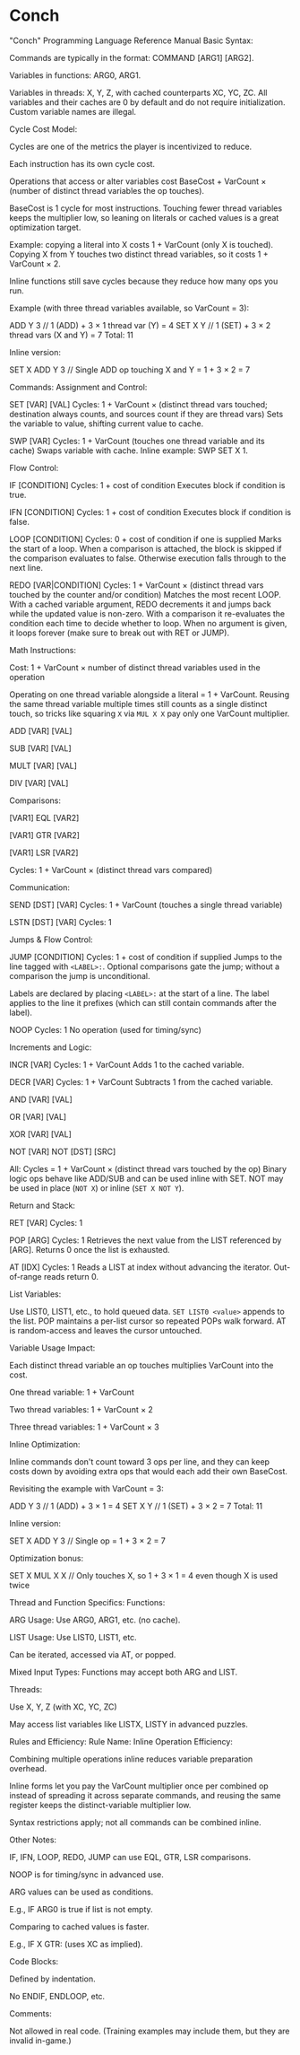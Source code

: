 # Conch
"Conch" Programming Language Reference Manual
Basic Syntax:

Commands are typically in the format: COMMAND [ARG1] [ARG2].

Variables in functions: ARG0, ARG1.

Variables in threads: X, Y, Z, with cached counterparts XC, YC, ZC. All variables and their caches are 0 by default and do not require initialization. Custom variable names are illegal.

Cycle Cost Model:

Cycles are one of the metrics the player is incentivized to reduce.

Each instruction has its own cycle cost.

Operations that access or alter variables cost BaseCost + VarCount × (number of distinct thread variables the op touches).

BaseCost is 1 cycle for most instructions. Touching fewer thread variables keeps the multiplier low, so leaning on literals or cached values is a great optimization target.

Example: copying a literal into X costs 1 + VarCount (only X is touched). Copying X from Y touches two distinct thread variables, so it costs 1 + VarCount × 2.

Inline functions still save cycles because they reduce how many ops you run.

Example (with three thread variables available, so VarCount = 3):

ADD Y 3          // 1 (ADD) + 3 × 1 thread var (Y) = 4
SET X Y          // 1 (SET) + 3 × 2 thread vars (X and Y) = 7
Total: 11

Inline version:

SET X ADD Y 3    // Single ADD op touching X and Y = 1 + 3 × 2 = 7

Commands:
Assignment and Control:

SET [VAR] [VAL]
Cycles: 1 + VarCount × (distinct thread vars touched; destination always counts, and sources count if they are thread vars)
Sets the variable to value, shifting current value to cache.

SWP [VAR]
Cycles: 1 + VarCount (touches one thread variable and its cache)
Swaps variable with cache.
Inline example: SWP SET X 1.

Flow Control:

IF [CONDITION]
Cycles: 1 + cost of condition
Executes block if condition is true.

IFN [CONDITION]
Cycles: 1 + cost of condition
Executes block if condition is false.

LOOP [CONDITION]
Cycles: 0 + cost of condition if one is supplied
Marks the start of a loop. When a comparison is attached, the block is skipped if the comparison evaluates to false. Otherwise execution falls through to the next line.

REDO [VAR|CONDITION]
Cycles: 1 + VarCount × (distinct thread vars touched by the counter and/or condition)
Matches the most recent LOOP. With a cached variable argument, REDO decrements it and jumps back while the updated value is non-zero. With a comparison it re-evaluates the condition each time to decide whether to loop. When no argument is given, it loops forever (make sure to break out with RET or JUMP).

Math Instructions:

Cost: 1 + VarCount × number of distinct thread variables used in the operation

Operating on one thread variable alongside a literal = 1 + VarCount.
Reusing the same thread variable multiple times still counts as a single distinct touch, so tricks like squaring `X` via `MUL X X` pay only one VarCount multiplier.

ADD [VAR] [VAL]

SUB [VAR] [VAL]

MULT [VAR] [VAL]

DIV [VAR] [VAL]

Comparisons:

[VAR1] EQL [VAR2]

[VAR1] GTR [VAR2]

[VAR1] LSR [VAR2]

Cycles: 1 + VarCount × (distinct thread vars compared)

Communication:

SEND [DST] [VAR]
Cycles: 1 + VarCount (touches a single thread variable)

LSTN [DST] [VAR]
Cycles: 1

Jumps & Flow Control:

JUMP <LABEL> [CONDITION]
Cycles: 1 + cost of condition if supplied
Jumps to the line tagged with `<LABEL>:`. Optional comparisons gate the jump; without a comparison the jump is unconditional.

Labels are declared by placing `<LABEL>:` at the start of a line. The label applies to the line it prefixes (which can still contain commands after the label).

NOOP
Cycles: 1
No operation (used for timing/sync)

Increments and Logic:

INCR [VAR]
Cycles: 1 + VarCount
Adds 1 to the cached variable.

DECR [VAR]
Cycles: 1 + VarCount
Subtracts 1 from the cached variable.

AND [VAR] [VAL]

OR [VAR] [VAL]

XOR [VAR] [VAL]

NOT [VAR]
NOT [DST] [SRC]

All: Cycles = 1 + VarCount × (distinct thread vars touched by the op)
Binary logic ops behave like ADD/SUB and can be used inline with SET. NOT may be used in place (`NOT X`) or inline (`SET X NOT Y`).

Return and Stack:

RET [VAR]
Cycles: 1

POP [ARG]
Cycles: 1
Retrieves the next value from the LIST referenced by [ARG]. Returns 0 once the list is exhausted.

AT [IDX]
Cycles: 1
Reads a LIST at index without advancing the iterator. Out-of-range reads return 0.

List Variables:

Use LIST0, LIST1, etc., to hold queued data. `SET LIST0 <value>` appends to the list. POP maintains a per-list cursor so repeated POPs walk forward. AT is random-access and leaves the cursor untouched.

Variable Usage Impact:

Each distinct thread variable an op touches multiplies VarCount into the cost.

One thread variable: 1 + VarCount

Two thread variables: 1 + VarCount × 2

Three thread variables: 1 + VarCount × 3

Inline Optimization:

Inline commands don't count toward 3 ops per line, and they can keep costs down by avoiding extra ops that would each add their own BaseCost.

Revisiting the example with VarCount = 3:

ADD Y 3          // 1 (ADD) + 3 × 1 = 4
SET X Y          // 1 (SET) + 3 × 2 = 7
Total: 11


Inline version:

SET X ADD Y 3    // Single op = 1 + 3 × 2 = 7

Optimization bonus:

SET X MUL X X    // Only touches X, so 1 + 3 × 1 = 4 even though X is used twice

Thread and Function Specifics:
Functions:

ARG Usage: Use ARG0, ARG1, etc. (no cache).

LIST Usage: Use LIST0, LIST1, etc.

Can be iterated, accessed via AT, or popped.

Mixed Input Types: Functions may accept both ARG and LIST.

Threads:

Use X, Y, Z (with XC, YC, ZC)

May access list variables like LISTX, LISTY in advanced puzzles.

Rules and Efficiency:
Rule Name: Inline Operation Efficiency:

Combining multiple operations inline reduces variable preparation overhead.

Inline forms let you pay the VarCount multiplier once per combined op instead of spreading it across separate commands, and reusing the same register keeps the distinct-variable multiplier low.

Syntax restrictions apply; not all commands can be combined inline.

Other Notes:

IF, IFN, LOOP, REDO, JUMP can use EQL, GTR, LSR comparisons.

NOOP is for timing/sync in advanced use.

ARG values can be used as conditions.

E.g., IF ARG0 is true if list is not empty.

Comparing to cached values is faster.

E.g., IF X GTR: (uses XC as implied).

Code Blocks:

Defined by indentation.

No ENDIF, ENDLOOP, etc.

Comments:

Not allowed in real code.
(Training examples may include them, but they are invalid in-game.)

